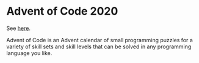 # Advent of Code 2020

See [here](https://adventofcode.com/2020/about).

Advent of Code is an Advent calendar of small programming puzzles for a variety of skill sets and skill levels that can be solved in any programming language you like.
